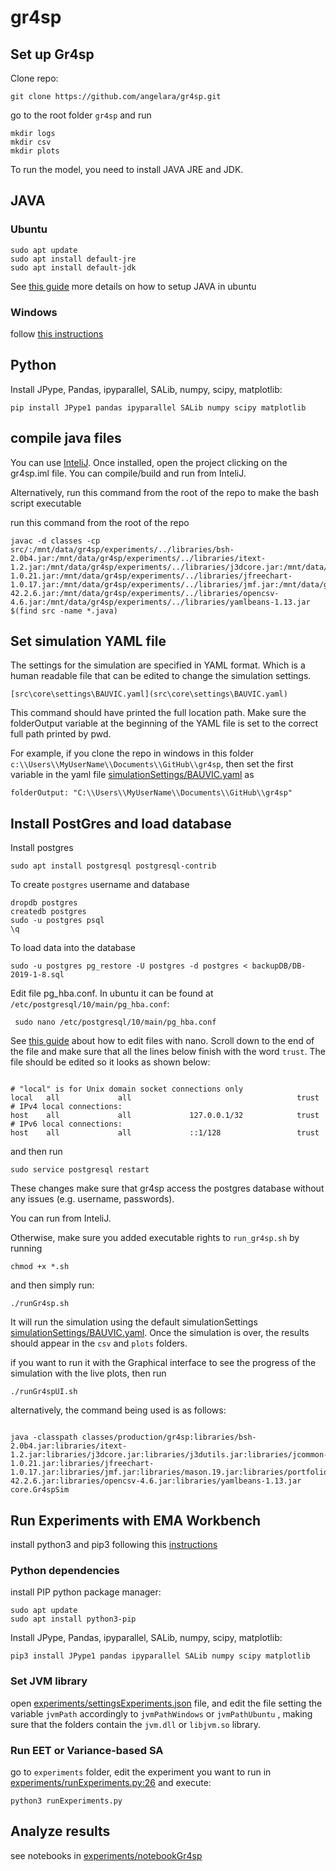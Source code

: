 # gr4sp



## Set up Gr4sp

Clone repo:

```git clone https://github.com/angelara/gr4sp.git```

go to the root folder `gr4sp` and run

```
mkdir logs
mkdir csv
mkdir plots
```

To run the model, you need to install JAVA JRE and JDK.
## JAVA
### Ubuntu
```
sudo apt update
sudo apt install default-jre
sudo apt install default-jdk
```

See [this guide](https://www.digitalocean.com/community/tutorials/how-to-install-java-with-apt-on-ubuntu-18-04) more details on how to setup JAVA in ubuntu
### Windows

follow [this instructions](https://java.com/en/download/help/windows_manual_download.xml)

## Python

Install JPype, Pandas, ipyparallel, SALib, numpy, scipy, matplotlib:

```pip install JPype1 pandas ipyparallel SALib numpy scipy matplotlib```

## compile java files

You can use [InteliJ](https://www.jetbrains.com/idea/). Once installed, open the project clicking on the gr4sp.iml file. You can compile/build and run from InteliJ.

Alternatively, run this command from the root of the repo to make the bash script executable

run this command from the root of the repo
```
javac -d classes -cp src/:/mnt/data/gr4sp/experiments/../libraries/bsh-2.0b4.jar:/mnt/data/gr4sp/experiments/../libraries/itext-1.2.jar:/mnt/data/gr4sp/experiments/../libraries/j3dcore.jar:/mnt/data/gr4sp/experiments/../libraries/j3dutils.jar:/mnt/data/gr4sp/experiments/../libraries/jcommon-1.0.21.jar:/mnt/data/gr4sp/experiments/../libraries/jfreechart-1.0.17.jar:/mnt/data/gr4sp/experiments/../libraries/jmf.jar:/mnt/data/gr4sp/experiments/../libraries/mason.19.jar:/mnt/data/gr4sp/experiments/../libraries/portfolio.jar:/mnt/data/gr4sp/experiments/../libraries/vecmath.jar:/mnt/data/gr4sp/experiments/../libraries/postgresql-42.2.6.jar:/mnt/data/gr4sp/experiments/../libraries/opencsv-4.6.jar:/mnt/data/gr4sp/experiments/../libraries/yamlbeans-1.13.jar  $(find src -name *.java)
```

## Set simulation YAML file

The settings for the simulation are specified in YAML format. Which is a human readable file that can be edited to change the simulation settings.

```
[src\core\settings\BAUVIC.yaml](src\core\settings\BAUVIC.yaml)
```

This command should have printed the full location path.
Make sure the folderOutput variable at the beginning of the YAML file is set to the correct full path printed by pwd.

For example, if you clone the repo in windows in this folder `c:\\Users\\MyUserName\\Documents\\GitHub\\gr4sp`, then set the first variable in the yaml file [simulationSettings/BAUVIC.yaml](simulationSettings/VIC.yaml) as

```
folderOutput: "C:\\Users\\MyUserName\\Documents\\GitHub\\gr4sp"
```

## Install PostGres and load database

Install postgres

```
sudo apt install postgresql postgresql-contrib
```

To create `postgres` username and database

```
dropdb postgres
createdb postgres
sudo -u postgres psql
\q
```

To load data into the database
```
sudo -u postgres pg_restore -U postgres -d postgres < backupDB/DB-2019-1-8.sql
```

Edit file pg_hba.conf. In ubuntu it can be found at `/etc/postgresql/10/main/pg_hba.conf`:

```
 sudo nano /etc/postgresql/10/main/pg_hba.conf
```

See [this guide](https://linuxize.com/post/how-to-use-nano-text-editor/#opening-and-creating-files) about how to edit files with nano. Scroll down to the end of the file and make sure that all the lines below finish with the word `trust`. The file should be edited so it looks as shown below:

```local   all             postgres                                trust

# "local" is for Unix domain socket connections only
local   all             all                                     trust                                                                                                                                                                         # IPv4 local connections:
host    all             all             127.0.0.1/32            trust                                                                                                                                                                        # IPv6 local connections:
host    all             all             ::1/128                 trust   
```

and then run

```
sudo service postgresql restart
```
These changes make sure that gr4sp access the postgres database without any issues (e.g. username, passwords).

You can run from InteliJ.

Otherwise, make sure you added executable rights to `run_gr4sp.sh` by running

```
chmod +x *.sh
```

and then simply run:

```
./runGr4sp.sh
```
It will run the simulation using the default simulationSettings [simulationSettings/BAUVIC.yaml](simulationSettings/VIC.yaml). Once the simulation is over, the results should appear in the `csv` and `plots` folders.

if you want to run it with the Graphical interface to see the progress of the simulation with the live plots, then run

```
./runGr4spUI.sh

```

alternatively, the command being used is as follows:

```

java -classpath classes/production/gr4sp:libraries/bsh-2.0b4.jar:libraries/itext-1.2.jar:libraries/j3dcore.jar:libraries/j3dutils.jar:libraries/jcommon-1.0.21.jar:libraries/jfreechart-1.0.17.jar:libraries/jmf.jar:libraries/mason.19.jar:libraries/portfolio.jar:libraries/vecmath.jar:libraries/postgresql-42.2.6.jar:libraries/opencsv-4.6.jar:libraries/yamlbeans-1.13.jar core.Gr4spSim

```

## Run Experiments with EMA Workbench

install python3 and pip3 following this [instructions](https://raturi.in/blog/installing-python3-and-pip3-ubuntu-mac-and-windows/)
### Python dependencies
install PIP python package manager:

```
sudo apt update
sudo apt install python3-pip
```
Install JPype, Pandas, ipyparallel, SALib, numpy, scipy, matplotlib:

```
pip3 install JPype1 pandas ipyparallel SALib numpy scipy matplotlib
```

### Set JVM library

open [experiments/settingsExperiments.json](experiments/settingsExperiments.json) file, and edit the file setting the variable `jvmPath` accordingly to `jvmPathWindows` or `jvmPathUbuntu` , making sure that the folders contain the `jvm.dll` or `libjvm.so` library.

### Run EET or Variance-based SA

go to `experiments` folder, edit the experiment you want to run in [experiments/runExperiments.py:26](experiments/runExperiments.py:26) and execute:

```
python3 runExperiments.py
```
## Analyze results

see notebooks in [experiments/notebookGr4sp](experiments/notebookGr4sp)

